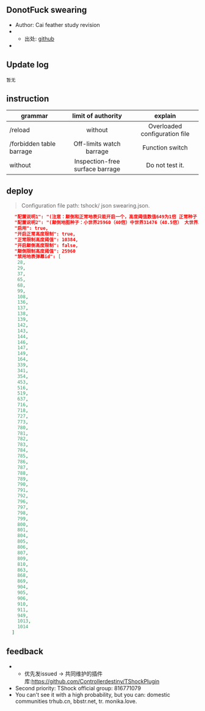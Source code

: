 ## DonotFuck swearing

- Author: Cai feather study revision
- - 出处: [github](https://github.com/1242509682/ProhibitSurfaceProjectiles) 
- 

## Update log

```
暂无
```
## instruction

|grammar|limit of authority|explain|
| -------------- |:-----------------:|:------:|
|/reload|without|Overloaded configuration file|
|/forbidden table barrage|Off-limits watch barrage|Function switch|
|without|Inspection-free surface barrage|Do not test it.|

## deploy
> Configuration file path: tshock/ json swearing.json.
```json
   "配置说明1": "(注意：颠倒和正常地表只能开启一个，高度阈值数值649为1倍 正常种子：大世界10384（16倍）",
   "配置说明2": "(颠倒地图种子：小世界25960（40倍）中世界31476（48.5倍） 大世界35370（54.5倍）",
   "启用": true,
   "开启正常高度限制": true,
   "正常限制高度阈值": 10384,
   "开启颠倒高度限制": false,
   "颠倒限制高度阈值": 25960
   "禁用地表弹幕id": [
    28,
    29,
    37,
    65,
    68,
    99,
    108,
    136,
    137,
    138,
    139,
    142,
    143,
    144,
    146,
    147,
    149,
    164,
    339,
    341,
    354,
    453,
    516,
    519,
    637,
    716,
    718,
    727,
    773,
    780,
    781,
    782,
    783,
    784,
    785,
    786,
    787,
    788,
    789,
    790,
    791,
    792,
    796,
    797,
    798,
    799,
    800,
    801,
    804,
    805,
    806,
    807,
    809,
    810,
    863,
    868,
    869,
    904,
    905,
    906,
    910,
    911,
    949,
    1013,
    1014
  ]
```
## feedback
- - 优先发issued -> 共同维护的插件库:https://github.com/Controllerdestiny/TShockPlugin
- Second priority: TShock official group: 816771079
- You can't see it with a high probability, but you can: domestic communities trhub.cn, bbstr.net, tr. monika.love.